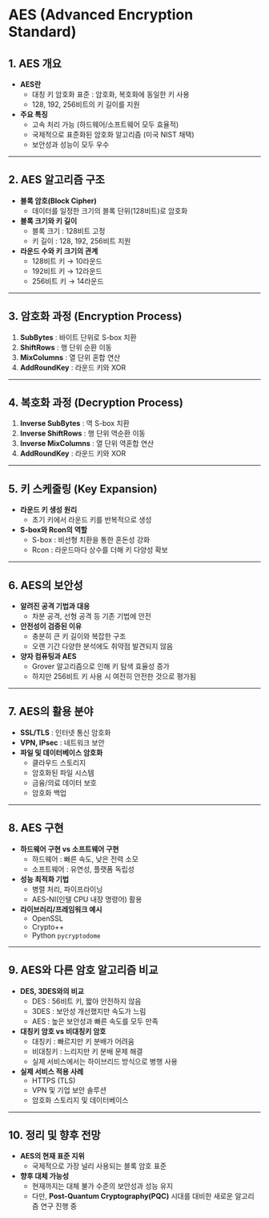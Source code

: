 # AES (Advanced Encryption Standard)

## 1. AES 개요
- **AES란**  
  - 대칭 키 암호화 표준 : 암호화, 복호화에 동일한 키 사용  
  - 128, 192, 256비트의 키 길이를 지원  
- **주요 특징**  
  - 고속 처리 가능 (하드웨어/소프트웨어 모두 효율적)  
  - 국제적으로 표준화된 암호화 알고리즘 (미국 NIST 채택)  
  - 보안성과 성능이 모두 우수  

---

## 2. AES 알고리즘 구조
- **블록 암호(Block Cipher)**  
  - 데이터를 일정한 크기의 블록 단위(128비트)로 암호화  
- **블록 크기와 키 길이**  
  - 블록 크기 : 128비트 고정  
  - 키 길이 : 128, 192, 256비트 지원  
- **라운드 수와 키 크기의 관계**  
  - 128비트 키 → 10라운드  
  - 192비트 키 → 12라운드  
  - 256비트 키 → 14라운드  

---

## 3. 암호화 과정 (Encryption Process)
1. **SubBytes** : 바이트 단위로 S-box 치환  
2. **ShiftRows** : 행 단위 순환 이동  
3. **MixColumns** : 열 단위 혼합 연산  
4. **AddRoundKey** : 라운드 키와 XOR  

---

## 4. 복호화 과정 (Decryption Process)
1. **Inverse SubBytes** : 역 S-box 치환  
2. **Inverse ShiftRows** : 행 단위 역순환 이동  
3. **Inverse MixColumns** : 열 단위 역혼합 연산  
4. **AddRoundKey** : 라운드 키와 XOR  

---

## 5. 키 스케줄링 (Key Expansion)
- **라운드 키 생성 원리**  
  - 초기 키에서 라운드 키를 반복적으로 생성  
- **S-box와 Rcon의 역할**  
  - S-box : 비선형 치환을 통한 혼돈성 강화  
  - Rcon : 라운드마다 상수를 더해 키 다양성 확보  

---

## 6. AES의 보안성
- **알려진 공격 기법과 대응**  
  - 차분 공격, 선형 공격 등 기존 기법에 안전  
- **안전성이 검증된 이유**  
  - 충분히 큰 키 길이와 복잡한 구조  
  - 오랜 기간 다양한 분석에도 취약점 발견되지 않음  
- **양자 컴퓨팅과 AES**  
  - Grover 알고리즘으로 인해 키 탐색 효율성 증가  
  - 하지만 256비트 키 사용 시 여전히 안전한 것으로 평가됨  

---

## 7. AES의 활용 분야
- **SSL/TLS** : 인터넷 통신 암호화  
- **VPN, IPsec** : 네트워크 보안  
- **파일 및 데이터베이스 암호화**  
  - 클라우드 스토리지  
  - 암호화된 파일 시스템  
  - 금융/의료 데이터 보호  
  - 암호화 백업  

---

## 8. AES 구현
- **하드웨어 구현 vs 소프트웨어 구현**  
  - 하드웨어 : 빠른 속도, 낮은 전력 소모  
  - 소프트웨어 : 유연성, 플랫폼 독립성  
- **성능 최적화 기법**  
  - 병렬 처리, 파이프라이닝  
  - AES-NI(인텔 CPU 내장 명령어) 활용  
- **라이브러리/프레임워크 예시**  
  - OpenSSL  
  - Crypto++  
  - Python `pycryptodome`  

---

## 9. AES와 다른 암호 알고리즘 비교
- **DES, 3DES와의 비교**  
  - DES : 56비트 키, 짧아 안전하지 않음  
  - 3DES : 보안성 개선했지만 속도가 느림  
  - AES : 높은 보안성과 빠른 속도를 모두 만족  
- **대칭키 암호 vs 비대칭키 암호**  
  - 대칭키 : 빠르지만 키 분배가 어려움  
  - 비대칭키 : 느리지만 키 분배 문제 해결  
  - 실제 서비스에서는 하이브리드 방식으로 병행 사용  
- **실제 서비스 적용 사례**  
  - HTTPS (TLS)  
  - VPN 및 기업 보안 솔루션  
  - 암호화 스토리지 및 데이터베이스  

---

## 10. 정리 및 향후 전망
- **AES의 현재 표준 지위**  
  - 국제적으로 가장 널리 사용되는 블록 암호 표준  
- **향후 대체 가능성**  
  - 현재까지는 대체 불가 수준의 보안성과 성능 유지  
  - 다만, **Post-Quantum Cryptography(PQC)** 시대를 대비한 새로운 알고리즘 연구 진행 중  

